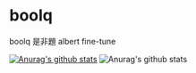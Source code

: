 # boolq
boolq 是非題 albert fine-tune

[![Anurag's github stats](https://github-readme-stats.vercel.app/api?username=seanbbear)](https://github.com/anuraghazra/github-readme-stats)
![Anurag's github stats](https://github-readme-stats.vercel.app/api?username=seanbbear&show_icons=true&theme=dark)

